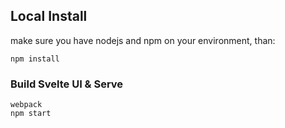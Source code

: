 ## Local Install
make sure you have nodejs and npm on your environment, than:

`npm install`

### Build Svelte UI & Serve
```
webpack
npm start
```
